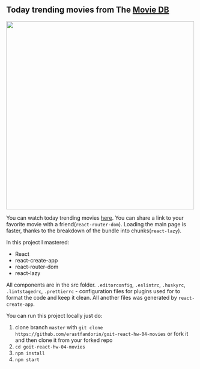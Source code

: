 ## Today trending movies from The [Movie DB](https://www.themoviedb.org/documentation/api)

<img src="PromoForREADME.gif" width="500px">

You can watch today trending movies
[here](https://erastfandorin.github.io/goit-react-hw-04-movies/#/). You can
share a link to your favorite movie with a friend(`react-router-dom`). Loading
the main page is faster, thanks to the breakdown of the bundle into
chunks(`react-lazy`).

In this project I mastered:

- React
- react-create-app
- react-router-dom
- react-lazy

All components are in the src folder. `.editorconfig`, `.eslintrc`, `.huskyrc`,
`.lintstagedrc`, `.prettierrc` - configuration files for plugins used for to
format the code and keep it clean. All another files was generated by
`react-create-app`.

You can run this project locally just do:

1. clone branch `master` with
   `git clone https://github.com/erastfandorin/goit-react-hw-04-movies` or fork
   it and then clone it from your forked repo
1. `cd goit-react-hw-04-movies`
1. `npm install`
1. `npm start`
